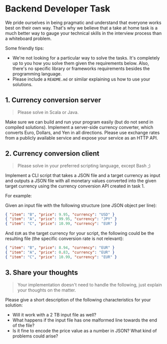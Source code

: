 # Backend Developer Task
We pride ourselves in being pragmatic and understand that everyone works best on their own way. That's why we believe that a take at home task is a much better way to gauge your technical skills in the interview process than a whiteboard problem.

Some friendly tips:
- We're not looking for a particular way to solve the tasks. It's completely up to you how you solve them given the requirements below. Also, there's no specific library or frameworks requirements besides the programming language.
- Please include a `README.md` or similar explaining us how to use your solutions.

## 1. Currency conversion server
> Please solve in Scala or Java.

Make sure we can build and run your program easily (but do not send in compiled solutions). Implement a server-side currency converter, which converts Euro, Dollars, and Yen in all directions. Please use exchange rates from a publicly available service and expose your service as an HTTP API.

## 2. Currency conversion client
> Please solve in your preferred scripting language, except Bash ;)

Implement a CLI script that takes a JSON file and a target currency as input and outputs a JSON file with all monetary values converted into the given target currency using the currency conversion API created in task 1.

For example:

Given an input file with the following structure (one JSON object per line):
```json
{ "item": "B", "price": 9.95, "currency": "USD" }
{ "item": "A", "price": 99.95, "currency": "JPY" }
{ "item": "C", "price": 10.99, "currency": "EUR" }
```

And `EUR` as the target currency for your script, the following could be the resulting file (the specific conversion rate is not relevant):
```json
{ "item": "B", "price": 8.94, "currency": "EUR" }
{ "item": "A", "price": 0.83, "currency": "EUR" }
{ "item": "C", "price": 10.99, "currency": "EUR" }
```

## 3. Share your thoughts
> Your implementation doesn't need to handle the following, just explain your thoughts on the matter.

Please give a short description of the following characteristics for your solution:

- Will it work with a 2 TB input file as well?
- What happens if the input file has one malformed line towards the end of the file?
- Is it fine to encode the price value as a number in JSON? What kind of problems could arise?
